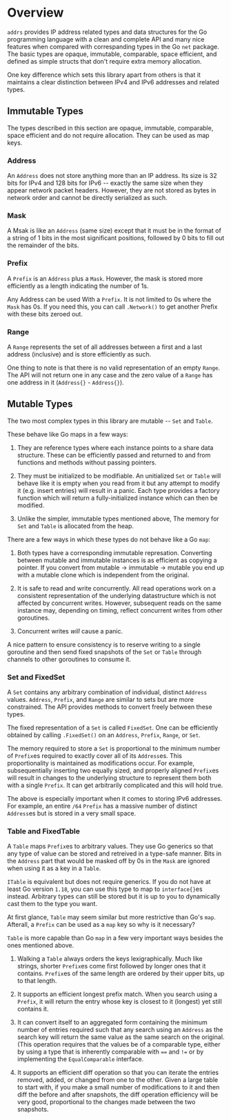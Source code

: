 # Overview

`addrs` provides IP address related types and data structures for the Go
programming language with a clean and complete API and many nice features when
compared with correspanding types in the Go `net` package. The basic types are
opaque, immutable, comparable, space efficient, and defined as simple structs
that don't require extra memory allocation.

One key difference which sets this library apart from others is that it
maintains a clear distinction between IPv4 and IPv6 addresses and related types.

## Immutable Types

The types described in this section are opaque, immutable, comparable, space
efficient and do not require allocation. They can be used as map keys.

### Address

An `Address` does not store anything more than an IP address. Its size is 32
bits for IPv4 and 128 bits for IPv6 -- exactly the same size when they appear
network packet headers. However, they are not stored as bytes in network order
and cannot be directly serialized as such.

### Mask

A Msak is like an `Address` (same size) except that it must be in the format of
a string of 1 bits in the most significant positions, followed by 0 bits to fill
out the remainder of the bits.

### Prefix

A `Prefix` is an `Address` plus a `Mask`. However, the mask is stored more
efficiently as a length indicating the number of 1s.

Any Address can be used With a `Prefix`. It is not limited to 0s where the
`Mask` has 0s. If you need this, you can call `.Network()` to get another Prefix
with these bits zeroed out.

### Range

A `Range` represents the set of all addresses between a first and a last address
(inclusive) and is store efficiently as such.

One thing to note is that there is no valid representation of an empty `Range`.
The API will not return one in any case and the zero value of a `Range` has one
address in it (`Address{}` - `Address{}`).

## Mutable Types

The two most complex types in this library are mutable -- `Set` and `Table`.

These behave like Go maps in a few ways:

1. They are reference types where each instance points to a share data
   structure. These can be efficiently passed and returned to and from functions
   and methods without passing pointers.

2. They must be initialized to be modifiable. An unitialized `Set` or `Table`
   will behave like it is empty when you read from it but any attempt to modify
   it (e.g. insert entries) will result in a panic. Each type provides a factory
   function which will return a fully-initialized instance which can then be
   modified.

3. Unlike the simpler, immutable types mentioned above, The memory for `Set` and
   `Table` is allocated from the heap.

There are a few ways in which these types do not behave like a Go `map`:

1. Both types have a corresponding immutable represation. Converting between
   mutable and immutable instances is as efficient as copying a pointer. If you
   convert from mutable -> immutable -> mutable you end up with a mutable clone
   which is independent from the original.

2. It is safe to read and write concurrently. All read operations work on a
   consistent representation of the underlying datastructure which is not
   affected by concurrent writes. However, subsequent reads on the same instance
   may, depending on timing, reflect concurrent writes from other goroutines.

3. Concurrent writes *will* cause a panic.

A nice pattern to ensure consistency is to reserve writing to a single goroutine
and then send fixed snapshots of the `Set` or `Table` through channels to other
goroutines to consume it.

### Set and FixedSet

A `Set` contains any arbitrary combination of individual, distinct `Address`
values. `Address`, `Prefix`, and `Range` are similar to sets but are more
constrained. The API provides methods to convert freely between these types.

The fixed representation of a `Set` is called `FixedSet`. One can be efficiently
obtained by calling `.FixedSet()` on an `Address`, `Prefix`, `Range`, or `Set`.

The memory required to store a `Set` is proportional to the minimum number of
`Prefix`es required to exactly cover all of its `Address`es. This
proportionality is maintained as modifications occur. For example,
subsequentially inserting two equally sized, and properly aligned `Prefix`es
will result in changes to the underlying structure to represent them both with a
single `Prefix`. It can get arbitrarily complicated and this will hold true.

The above is especially important when it comes to storing IPv6 addresses. For
example, an entire `/64` `Prefix` has a massive number of distinct `Address`es
but is stored in a very small space.

### Table and FixedTable

A `Table` maps `Prefix`es to arbitrary values. They use Go generics so that any
type of value can be stored and retreived in a type-safe manner. Bits in the
`Address` part that would be masked off by 0s in the `Mask` are ignored when
using it as a key in a `Table`.

`ITable` is equivalent but does not require generics. If you do not have at
least Go version `1.18`, you can use this type to map to `interface{}`es
instead. Arbitrary types can still be stored but it is up to you to dynamically
cast them to the type you want.

At first glance, `Table` may seem similar but more restrictive than Go's `map`.
Afterall, a `Prefix` can be used as a `map` key so why is it necessary?

`Table` is more capable than Go `map` in a few very important ways besides the
ones mentioned above.

1. Walking a `Table` always orders the keys lexigraphically. Much like strings,
   shorter `Prefix`es come first followed by longer ones that it contains.
   `Prefix`es of the same length are ordered by their upper bits, up to that
   length.

2. It supports an efficient longest prefix match. When you search using a
   `Prefix`, it will return the entry whose key is closest to it (longest) yet
   still contains it.

3. It can convert itself to an aggregated form containing the minimum number of
   entries required such that any search using an `Address` as the search key
   will return the same value as the same search on the original. (This
   operation requires that the values be of a comparable type, either by using a
   type that is inherently comparable with `==` and `!=` or by implementing the
   `EqualComparable` interface.

4. It supports an efficient diff operation so that you can iterate the entries
   removed, added, or changed from one to the other. Given a large table to
   start with, if you make a small number of modifications to it and then diff
   the before and after snapshots, the diff operation efficiency will be very
   good, proportional to the changes made between the two snapshots.
